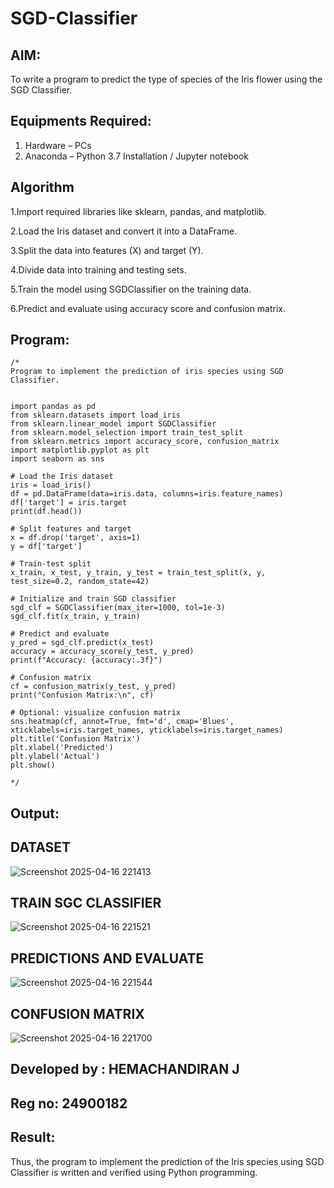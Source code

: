 # SGD-Classifier
## AIM:
To write a program to predict the type of species of the Iris flower using the SGD Classifier.

## Equipments Required:
1. Hardware – PCs
2. Anaconda – Python 3.7 Installation / Jupyter notebook

## Algorithm
1.Import required libraries like sklearn, pandas, and matplotlib.

2.Load the Iris dataset and convert it into a DataFrame.

3.Split the data into features (X) and target (Y).

4.Divide data into training and testing sets.

5.Train the model using SGDClassifier on the training data.

6.Predict and evaluate using accuracy score and confusion matrix.

## Program:
```
/*
Program to implement the prediction of iris species using SGD Classifier.


import pandas as pd
from sklearn.datasets import load_iris
from sklearn.linear_model import SGDClassifier
from sklearn.model_selection import train_test_split
from sklearn.metrics import accuracy_score, confusion_matrix
import matplotlib.pyplot as plt
import seaborn as sns

# Load the Iris dataset
iris = load_iris()
df = pd.DataFrame(data=iris.data, columns=iris.feature_names)
df['target'] = iris.target
print(df.head())

# Split features and target
x = df.drop('target', axis=1)
y = df['target']

# Train-test split
x_train, x_test, y_train, y_test = train_test_split(x, y, test_size=0.2, random_state=42)

# Initialize and train SGD classifier
sgd_clf = SGDClassifier(max_iter=1000, tol=1e-3)
sgd_clf.fit(x_train, y_train)

# Predict and evaluate
y_pred = sgd_clf.predict(x_test)
accuracy = accuracy_score(y_test, y_pred)
print(f"Accuracy: {accuracy:.3f}")

# Confusion matrix
cf = confusion_matrix(y_test, y_pred)
print("Confusion Matrix:\n", cf)

# Optional: visualize confusion matrix
sns.heatmap(cf, annot=True, fmt='d', cmap='Blues', xticklabels=iris.target_names, yticklabels=iris.target_names)
plt.title('Confusion Matrix')
plt.xlabel('Predicted')
plt.ylabel('Actual')
plt.show()

*/
```

## Output:
## DATASET
![Screenshot 2025-04-16 221413](https://github.com/user-attachments/assets/ff71bfa6-6e3f-4a89-8a75-a1d2a4be05fa)

## TRAIN SGC CLASSIFIER
![Screenshot 2025-04-16 221521](https://github.com/user-attachments/assets/e1ca07e8-1a16-45ce-88d7-edd559d9895a)

## PREDICTIONS AND EVALUATE
![Screenshot 2025-04-16 221544](https://github.com/user-attachments/assets/cd230832-3dca-4719-9b6d-cc6783dd1b9a)

## CONFUSION MATRIX
![Screenshot 2025-04-16 221700](https://github.com/user-attachments/assets/62575372-d3c4-476f-8e1d-c3b33cf2a307)

## Developed by : HEMACHANDIRAN J
## Reg no: 24900182


## Result:
Thus, the program to implement the prediction of the Iris species using SGD Classifier is written and verified using Python programming.
